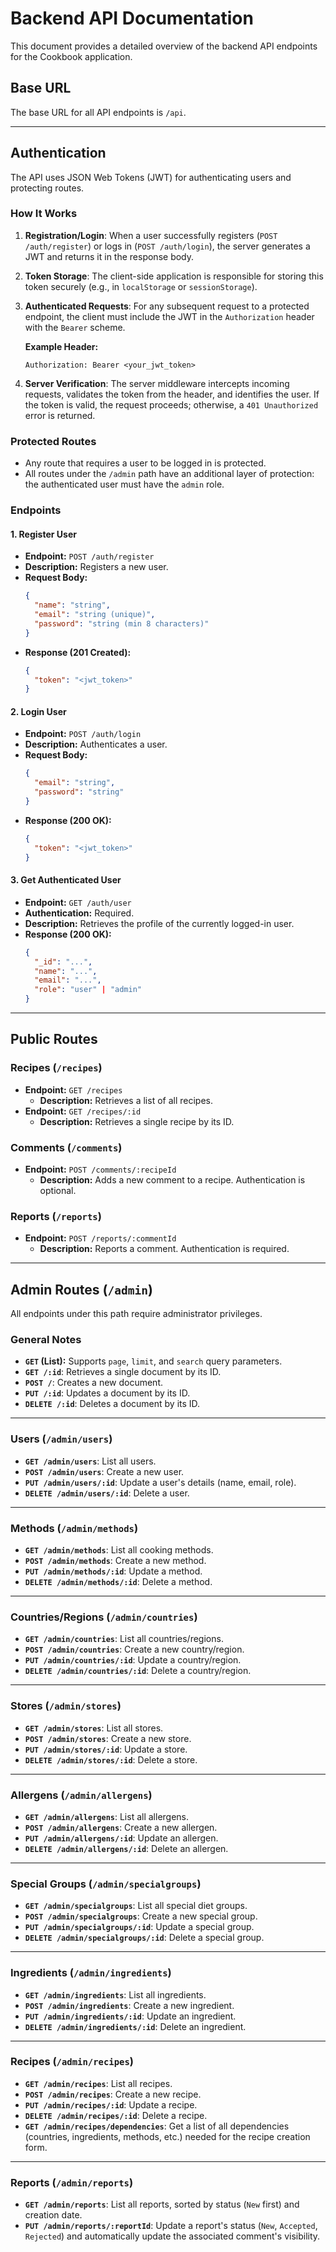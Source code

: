 # Backend API Documentation

This document provides a detailed overview of the backend API endpoints for the Cookbook application.

## Base URL

The base URL for all API endpoints is `/api`.

---

## Authentication

The API uses JSON Web Tokens (JWT) for authenticating users and protecting routes.

### How It Works

1.  **Registration/Login**: When a user successfully registers (`POST /auth/register`) or logs in (`POST /auth/login`), the server generates a JWT and returns it in the response body.

2.  **Token Storage**: The client-side application is responsible for storing this token securely (e.g., in `localStorage` or `sessionStorage`).

3.  **Authenticated Requests**: For any subsequent request to a protected endpoint, the client must include the JWT in the `Authorization` header with the `Bearer` scheme.

    **Example Header:**
    ```
    Authorization: Bearer <your_jwt_token>
    ```

4.  **Server Verification**: The server middleware intercepts incoming requests, validates the token from the header, and identifies the user. If the token is valid, the request proceeds; otherwise, a `401 Unauthorized` error is returned.

### Protected Routes

- Any route that requires a user to be logged in is protected.
- All routes under the `/admin` path have an additional layer of protection: the authenticated user must have the `admin` role.

### Endpoints

#### 1. Register User

- **Endpoint:** `POST /auth/register`
- **Description:** Registers a new user.
- **Request Body:**
  ```json
  {
    "name": "string",
    "email": "string (unique)",
    "password": "string (min 8 characters)"
  }
  ```
- **Response (201 Created):**
  ```json
  {
    "token": "<jwt_token>"
  }
  ```

#### 2. Login User

- **Endpoint:** `POST /auth/login`
- **Description:** Authenticates a user.
- **Request Body:**
  ```json
  {
    "email": "string",
    "password": "string"
  }
  ```
- **Response (200 OK):**
  ```json
  {
    "token": "<jwt_token>"
  }
  ```

#### 3. Get Authenticated User

- **Endpoint:** `GET /auth/user`
- **Authentication:** Required.
- **Description:** Retrieves the profile of the currently logged-in user.
- **Response (200 OK):**
  ```json
  {
    "_id": "...",
    "name": "...",
    "email": "...",
    "role": "user" | "admin"
  }
  ```

---

## Public Routes

### Recipes (`/recipes`)

- **Endpoint:** `GET /recipes`
  - **Description:** Retrieves a list of all recipes.
- **Endpoint:** `GET /recipes/:id`
  - **Description:** Retrieves a single recipe by its ID.

### Comments (`/comments`)

- **Endpoint:** `POST /comments/:recipeId`
  - **Description:** Adds a new comment to a recipe. Authentication is optional.

### Reports (`/reports`)

- **Endpoint:** `POST /reports/:commentId`
  - **Description:** Reports a comment. Authentication is required.

---

## Admin Routes (`/admin`)

All endpoints under this path require administrator privileges.

### General Notes

- **`GET` (List):** Supports `page`, `limit`, and `search` query parameters.
- **`GET /:id`**: Retrieves a single document by its ID.
- **`POST /`**: Creates a new document.
- **`PUT /:id`**: Updates a document by its ID.
- **`DELETE /:id`**: Deletes a document by its ID.

--- 

### Users (`/admin/users`)

- **`GET /admin/users`**: List all users.
- **`POST /admin/users`**: Create a new user.
- **`PUT /admin/users/:id`**: Update a user's details (name, email, role).
- **`DELETE /admin/users/:id`**: Delete a user.

--- 

### Methods (`/admin/methods`)

- **`GET /admin/methods`**: List all cooking methods.
- **`POST /admin/methods`**: Create a new method.
- **`PUT /admin/methods/:id`**: Update a method.
- **`DELETE /admin/methods/:id`**: Delete a method.

--- 

### Countries/Regions (`/admin/countries`)

- **`GET /admin/countries`**: List all countries/regions.
- **`POST /admin/countries`**: Create a new country/region.
- **`PUT /admin/countries/:id`**: Update a country/region.
- **`DELETE /admin/countries/:id`**: Delete a country/region.

--- 

### Stores (`/admin/stores`)

- **`GET /admin/stores`**: List all stores.
- **`POST /admin/stores`**: Create a new store.
- **`PUT /admin/stores/:id`**: Update a store.
- **`DELETE /admin/stores/:id`**: Delete a store.

--- 

### Allergens (`/admin/allergens`)

- **`GET /admin/allergens`**: List all allergens.
- **`POST /admin/allergens`**: Create a new allergen.
- **`PUT /admin/allergens/:id`**: Update an allergen.
- **`DELETE /admin/allergens/:id`**: Delete an allergen.

--- 

### Special Groups (`/admin/specialgroups`)

- **`GET /admin/specialgroups`**: List all special diet groups.
- **`POST /admin/specialgroups`**: Create a new special group.
- **`PUT /admin/specialgroups/:id`**: Update a special group.
- **`DELETE /admin/specialgroups/:id`**: Delete a special group.

--- 

### Ingredients (`/admin/ingredients`)

- **`GET /admin/ingredients`**: List all ingredients.
- **`POST /admin/ingredients`**: Create a new ingredient.
- **`PUT /admin/ingredients/:id`**: Update an ingredient.
- **`DELETE /admin/ingredients/:id`**: Delete an ingredient.

--- 

### Recipes (`/admin/recipes`)

- **`GET /admin/recipes`**: List all recipes.
- **`POST /admin/recipes`**: Create a new recipe.
- **`PUT /admin/recipes/:id`**: Update a recipe.
- **`DELETE /admin/recipes/:id`**: Delete a recipe.
- **`GET /admin/recipes/dependencies`**: Get a list of all dependencies (countries, ingredients, methods, etc.) needed for the recipe creation form.

--- 

### Reports (`/admin/reports`)

- **`GET /admin/reports`**: List all reports, sorted by status (`New` first) and creation date.
- **`PUT /admin/reports/:reportId`**: Update a report's status (`New`, `Accepted`, `Rejected`) and automatically update the associated comment's visibility.